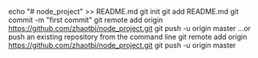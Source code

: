 echo "# node_project" >> README.md
git init
git add README.md
git commit -m "first commit"
git remote add origin https://github.com/zhaotbj/node_project.git
git push -u origin master
…or push an existing repository from the command line
git remote add origin https://github.com/zhaotbj/node_project.git
git push -u origin master